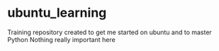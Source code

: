 # ubuntu_learning
Training repository created to get me started on ubuntu and to master Python
Nothing really important here
